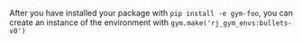 After you have installed your package with `pip install -e gym-foo`, 
you can create an instance of the environment with `gym.make('rj_gym_envs:bullets-v0')`
